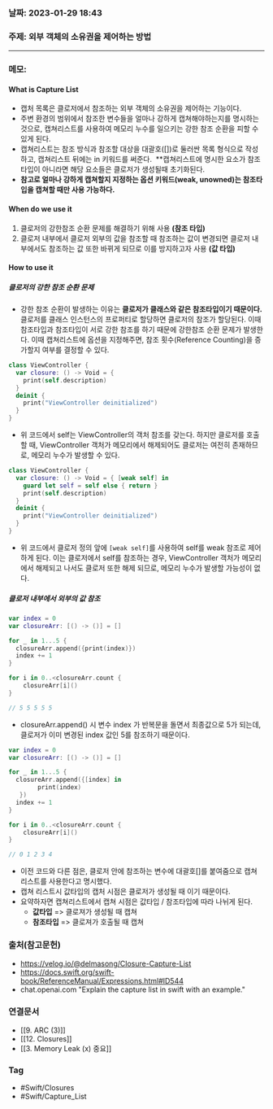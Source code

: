 ### 날짜: 2023-01-29 18:43

### 주제: 외부 객체의 소유권을 제어하는 방법
---
### 메모: 
#### What is Capture List
- 캡처 목록은 클로저에서 참조하는 외부 객체의 소유권을 제어하는 기능이다.
- 주변 환경의 범위에서 참조한 변수들을 얼마나 강하게 캡쳐해야하는지를 명시하는 것으로, 캡쳐리스트를 사용하여 메모리 누수를 일으키는 강한 참조 순환을 피할 수 있게 된다. 
- 캡쳐리스트는 참조 방식과 참조할 대상을 대괄호([])로 둘러싼 목록 형식으로 작성하고, 캡쳐리스트 뒤에는 in 키워드를 써준다.  **캡쳐리스트에 명시한 요소가 참조타입이 아니라면 해당 요소들은 클로저가 생성될때 초기화된다.
- **참고로 얼마나 강하게 캡쳐할지 지정하는 옵션 키워드(weak, unowned)는 참조타입을 캡쳐할 때만 사용 가능하다.**
#### When do we use it 
1. 클로저의 강한참조 순환 문제를 해결하기 위해 사용 **(참조 타입)**
2. 클로저 내부에서 클로저 외부의 값을 참조할 때 참조하는 값이 변경되면 클로저 내부에서도 참조하는 값 또한 바뀌게 되므로 이를 방지하고자 사용 **(값 타입)**
#### How to use it
##### 클로저의 강한 참조 순환 문제
- 강한 참조 순환이 발생하는 이유는 **클로저가 클래스와 같은 참조타입이기 때문이다.** 클로저를 클래스 인스턴스의 프로퍼티로 할당하면 클로저의 참조가 할당된다. 이때 참조타입과 참조타입이 서로 강한 참조를 하기 때문에 강한참조 순환 문제가 발생한다. 이때 캡쳐리스트에 옵션을 지정해주면, 참조 횟수(Reference Counting)을 증가할지 여부를 결정할 수 있다.
~~~ swift 
class ViewController {
  var closure: () -> Void = {
    print(self.description)
  }
  deinit {
    print("ViewController deinitialized")
  }
}
~~~
- 위 코드에서 self는 ViewController의 객처 참조를 갖는다. 하지만 클로저를 호출할 때, ViewController 객처가 메모리에서 해제되어도 클로저는 여전히 존재하므로, 메모리 누수가 발생할 수 있다.
~~~ swift 
class ViewController {
  var closure: () -> Void = { [weak self] in
    guard let self = self else { return }
    print(self.description)
  }
  deinit {
    print("ViewController deinitialized")
  }
}
~~~
- 위 코드에서 클로저 정의 앞에 `[weak self]`를 사용하여 self를 weak 참조로 제어하게 된다. 이는 클로저에서 self를 참조하는 경우, ViewController 객처가 메모리에서 해제되고 나서도 클로저 또한 해제 되므로, 메모리 누수가 발생할 가능성이 없다.
##### 클로저 내부에서 외부의 값 참조
```swift
var index = 0
var closureArr: [() -> ()] = []

for _ in 1...5 {
  closureArr.append({print(index)})
  index += 1
}

for i in 0..<closureArr.count {
    closureArr[i]()
}

// 5 5 5 5 5 
```
- closureArr.append() 시 변수 index 가 반복문을 돌면서 최종값으로 5가 되는데, 클로저가 이미 변경된 index 값인 5를 참조하기 때문이다.
```swift
var index = 0
var closureArr: [() -> ()] = []

for _ in 1...5 {
  closureArr.append({[index] in 
   		print(index)       
   })
  index += 1
}

for i in 0..<closureArr.count {
    closureArr[i]()
}

// 0 1 2 3 4 
```
- 이전 코드와 다른 점은, 클로저 안에 참조하는 변수에 대괄호[]를 붙여줌으로 캡쳐 리스트를 사용한다고 명시했다.
- 캡쳐 리스트시 값타입의 캡처 시점은 클로저가 생성될 때 이기 때문이다. 
- 요약하자면 캡쳐리스트에서 캡쳐 시점은 값타입 / 참조타입에 따라 나뉘게 된다.
	- **값타입** => 클로져가 생성될 때 캡쳐
	- **참조타입** => 클로져가 호출될 때 캡쳐

### 출처(참고문헌) 
- https://velog.io/@delmasong/Closure-Capture-List
- https://docs.swift.org/swift-book/ReferenceManual/Expressions.html#ID544
- chat.openai.com "Explain the capture list in swift with an example."

### 연결문서 
- [[9. ARC (3)]]
- [[12. Closures]]
- [[3. Memory Leak (x) 중요]]

### Tag
- #Swift/Closures 
- #Swift/Capture_List